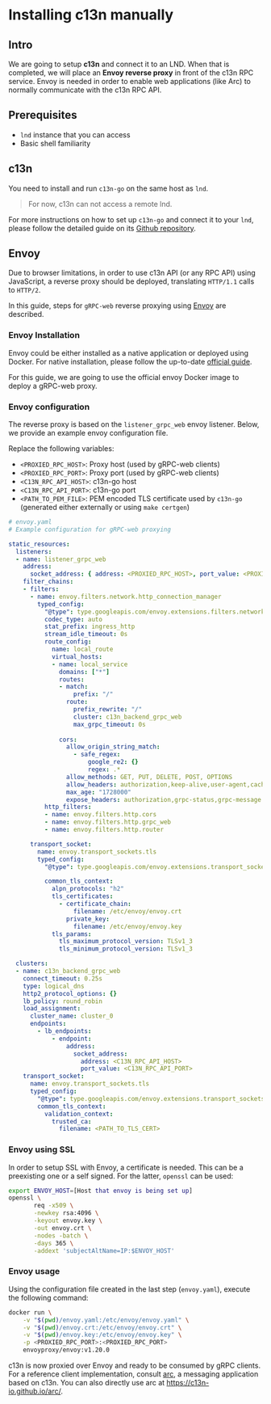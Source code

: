 # Installing c13n manually

## Intro

We are going to setup **c13n** and connect it to an LND. When that is completed, we will place an **Envoy reverse proxy** in front of the c13n RPC service. Envoy is needed in order to enable web applications (like Arc) to normally communicate with the c13n RPC API.

## Prerequisites

- `lnd` instance that you can access
- Basic shell familiarity

## c13n

You need to install and run `c13n-go` on the same host as `lnd`.
> For now, c13n can not access a remote lnd.

For more instructions on how to set up `c13n-go` and connect it to your `lnd`, please follow the detailed guide on its [Github repository](https://github.com/c13n-io/c13n-go#getting-started).

## Envoy

Due to browser limitations, in order to use c13n API (or any RPC API) using JavaScript, a reverse proxy should be deployed, translating `HTTP/1.1` calls to `HTTP/2`.

In this guide, steps for `gRPC-web` reverse proxying using [Envoy](envoyproxy.io/) are described.

### Envoy Installation

Envoy could be either installed as a native application or deployed using Docker. For native installation, please follow the up-to-date [official guide](https://www.envoyproxy.io/docs/envoy/latest/start/install).

For this guide, we are going to use the official envoy Docker image to deploy a gRPC-web proxy.

### Envoy configuration

The reverse proxy is based on the `listener_grpc_web` envoy listener. Below, we provide an example envoy configuration file. 

Replace the following variables:
* `<PROXIED_RPC_HOST>`: Proxy host (used by gRPC-web clients)
* `<PROXIED_RPC_PORT>`: Proxy port (used by gRPC-web clients)
* `<C13N_RPC_API_HOST>`: c13n-go host
* `<C13N_RPC_API_PORT>`: c13n-go port
* `<PATH_TO_PEM_FILE>`: PEM encoded TLS certificate used by `c13n-go` (generated either externally or using `make certgen`)

```yaml
# envoy.yaml
# Example configuration for gRPC-web proxying

static_resources:
  listeners:
  - name: listener_grpc_web
    address:
      socket_address: { address: <PROXIED_RPC_HOST>, port_value: <PROXIED_RPC_PORT> }
    filter_chains:
    - filters:
      - name: envoy.filters.network.http_connection_manager
        typed_config:
          "@type": type.googleapis.com/envoy.extensions.filters.network.http_connection_manager.v3.HttpConnectionManager
          codec_type: auto
          stat_prefix: ingress_http
          stream_idle_timeout: 0s
          route_config:
            name: local_route
            virtual_hosts:
            - name: local_service
              domains: ["*"]
              routes:
              - match:
                  prefix: "/"
                route:
                  prefix_rewrite: "/"
                  cluster: c13n_backend_grpc_web
                  max_grpc_timeout: 0s
              
              cors:
                allow_origin_string_match:
                  - safe_regex:
                      google_re2: {}
                      regex: .*
                allow_methods: GET, PUT, DELETE, POST, OPTIONS
                allow_headers: authorization,keep-alive,user-agent,cache-control,content-type,content-transfer-encoding,authorization,x-accept-content-transfer-encoding,x-accept-response-streaming,x-user-agent,x-grpc-web,grpc-timeout
                max_age: "1728000"
                expose_headers: authorization,grpc-status,grpc-message
          http_filters:
          - name: envoy.filters.http.cors
          - name: envoy.filters.http.grpc_web
          - name: envoy.filters.http.router

      transport_socket:
        name: envoy.transport_sockets.tls
        typed_config:
          "@type": type.googleapis.com/envoy.extensions.transport_sockets.tls.v3.DownstreamTlsContext

          common_tls_context:
            alpn_protocols: "h2"
            tls_certificates:
              - certificate_chain:
                  filename: /etc/envoy/envoy.crt
                private_key:
                  filename: /etc/envoy/envoy.key
            tls_params:
              tls_maximum_protocol_version: TLSv1_3
              tls_minimum_protocol_version: TLSv1_3

  clusters:
  - name: c13n_backend_grpc_web
    connect_timeout: 0.25s
    type: logical_dns
    http2_protocol_options: {}
    lb_policy: round_robin
    load_assignment:
      cluster_name: cluster_0
      endpoints:
        - lb_endpoints:
            - endpoint:
                address:
                  socket_address:
                    address: <C13N_RPC_API_HOST>
                    port_value: <C13N_RPC_API_PORT>
    transport_socket:
      name: envoy.transport_sockets.tls
      typed_config:
        "@type": type.googleapis.com/envoy.extensions.transport_sockets.tls.v3.UpstreamTlsContext
        common_tls_context:
          validation_context:
            trusted_ca:
              filename: <PATH_TO_TLS_CERT>

```

### Envoy using SSL

In order to setup SSL with Envoy, a certificate is needed. This can be a preexisting one or a self signed. For the latter, `openssl` can be used:

```bash
export ENVOY_HOST=[Host that envoy is being set up]
openssl \
       req -x509 \
       -newkey rsa:4096 \
       -keyout envoy.key \
       -out envoy.crt \
       -nodes -batch \
       -days 365 \
       -addext 'subjectAltName=IP:$ENVOY_HOST'
```

### Envoy usage
Using the configuration file created in the last step (`envoy.yaml`), execute the following command:
    
```bash
docker run \
    -v "$(pwd)/envoy.yaml:/etc/envoy/envoy.yaml" \
    -v "$(pwd)/envoy.crt:/etc/envoy/envoy.crt" \
    -v "$(pwd)/envoy.key:/etc/envoy/envoy.key" \
    -p <PROXIED_RPC_PORT>:<PROXIED_RPC_PORT>
    envoyproxy/envoy:v1.20.0
```

c13n is now proxied over Envoy and ready to be consumed by gRPC clients. For a reference client implementation, consult [arc](https://github.com/c13n-io/arc), a messaging application based on c13n. You can also directly use arc at https://c13n-io.github.io/arc/.
